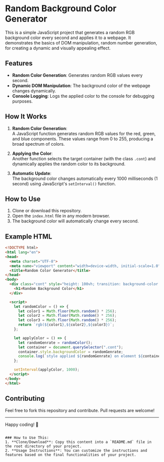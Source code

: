 
# Random Background Color Generator

This is a simple JavaScript project that generates a random RGB background color every second and applies it to a webpage. It demonstrates the basics of DOM manipulation, random number generation, for creating a dynamic and visually appealing effect.

## Features
- **Random Color Generation**: Generates random RGB values every second.
- **Dynamic DOM Manipulation**: The background color of the webpage changes dynamically.
- **Console Logging**: Logs the applied color to the console for debugging purposes.

## How It Works
1. **Random Color Generation**:  
   A JavaScript function generates random RGB values for the red, green, and blue components. These values range from 0 to 255, producing a broad spectrum of colors.

2. **Applying the Color**:  
   Another function selects the target container (with the class `.cont`) and dynamically applies the random color to its background.

3. **Automatic Update**:  
   The background color changes automatically every 1000 milliseconds (1 second) using JavaScript's `setInterval()` function.

## How to Use
1. Clone or download this repository.
2. Open the `index.html` file in any modern browser.
3. The background color will automatically change every second.

## Example HTML

```html
<!DOCTYPE html>
<html lang="en">
<head>
  <meta charset="UTF-8">
  <meta name="viewport" content="width=device-width, initial-scale=1.0">
  <title>Random Color Generator</title>
</head>
<body>
  <div class="cont" style="height: 100vh; transition: background-color 1s;">
    <h1>Random Background Color</h1>
  </div>

  <script>
    let randomColor = () => {
      let color1 = Math.floor(Math.random() * 256);
      let color2 = Math.floor(Math.random() * 256);
      let color3 = Math.floor(Math.random() * 256);
      return `rgb(${color1},${color2},${color3})`;
    };

    let applyColor = () => {
      let randomGenrate = randomColor();
      let container = document.querySelector(".cont");
      container.style.backgroundColor = randomGenrate;
      console.log(`style applied ${randomGenrate} on element ${container}`);
    };

    setInterval(applyColor, 1000);
  </script>
</body>
</html>
```

## Contributing
Feel free to fork this repository and contribute. Pull requests are welcome!

---

Happy coding! 🚀
```

### How to Use This:
1. **Clone/Download**: Copy this content into a `README.md` file in the root directory of your project.
2. **Usage Instructions**: You can customize the instructions and features based on the final functionalities of your project.


